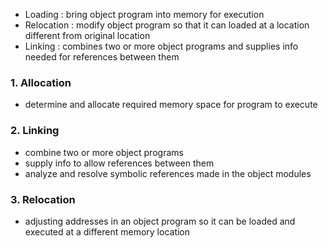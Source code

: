 - Loading : bring object program into memory for execution
- Relocation : modify object program so that it can loaded at a location different from original location
- Linking : combines two or more object programs and supplies info needed for references between them


### 1. Allocation
- determine and allocate required memory space for program to execute

### 2. Linking
- combine two or more object programs
- supply info to allow references between them
- analyze and resolve symbolic references made in the object modules

### 3. Relocation
- adjusting addresses in an object program so it can be loaded and executed at a different memory location